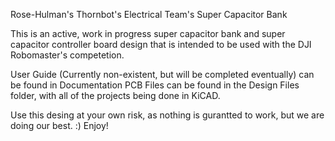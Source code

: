 Rose-Hulman's Thornbot's Electrical Team's Super Capacitor Bank

This is an active, work in progress super capacitor bank and super capacitor controller board design that is intended to be used with the DJI Robomaster's competetion. 

User Guide (Currently non-existent, but will be completed eventually) can be found in Documentation
PCB Files can be found in the Design Files folder, with all of the projects being done in KiCAD. 

Use this desing at your own risk, as nothing is gurantted to work, but we are doing our best. :)
Enjoy!